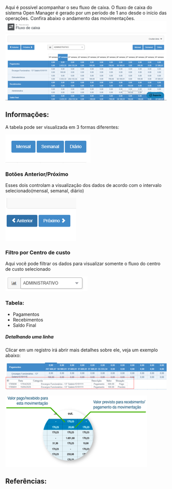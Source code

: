 Aqui é possível acompanhar o seu fluxo de caixa. O fluxo de caixa do sistema Open Manager é gerado por um período de 1 ano desde o início das operações. Confira abaixo o andamento das movimentações.
![](/assets/Pasted_image_20250518212328.png)

## Informações:
A tabela pode ser visualizada em 3 formas diferentes:

![](/assets/Pasted_image_20250518212629.png)

### Botões Anterior/Próximo
Esses dois controlam a visualização dos dados de acordo com o intervalo selecionado(mensal, semanal, diário)

![](/assets/Pasted_image_20250518212824.png)


### Filtro por Centro de custo
Aqui você pode filtrar os dados para visualizar somente o fluxo do centro de custo selecionado

![](/assets/Pasted_image_20250518213014.png)


### Tabela:
- Pagamentos
- Recebimentos
- Saldo Final

##### Detalhando uma linha
Clicar em um registro irá abrir mais detalhes sobre ele, veja um exemplo abaixo:

![](/assets/Pasted_image_20250518214945.png)



![](/assets/Pasted_image_20250518212157.png)



## Referências:
